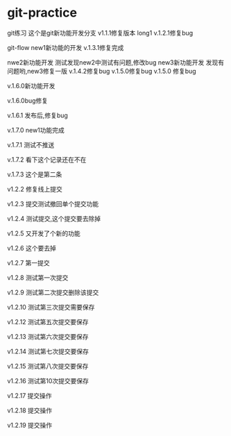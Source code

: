 # git-practice
git练习
这个是git新功能开发分支
v1.1.1修复版本
long1
v.1.2.1修复bug

git-flow
new1新功能的开发
v.1.3.1修复完成

nwe2新功能开发
测试发现new2中测试有问题,修改bug
new3新功能开发
发现有问题哟,new3修复一版
v.1.4.2修复bug
v.1.5.0修复bug
v.1.5.0 修复bug

v.1.6.0新功能开发

v.1.6.0bug修复

v.1.6.1 发布后,修复bug

v.1.7.0 new1功能完成

v.1.7.1 测试不推送

v.1.7.2 看下这个记录还在不在

v.1.7.3 这个是第二条

v1.2.2 修复线上提交

v1.2.3 提交测试撤回单个提交功能

v1.2.4 测试提交,这个提交要去除掉

v1.2.5 又开发了个新的功能

v1.2.6 这个要去掉

v1.2.7 第一提交


v1.2.8 测试第一次提交


v1.2.9 测试第二次提交删除该提交

v1.2.10 测试第三次提交需要保存


v1.2.12 测试第五次提交要保存

v1.2.13 测试第六次提交要保存

v1.2.14 测试第七次提交要保存

v1.2.15 测试第八次提交要保存

v1.2.16 测试第10次提交要保存

v1.2.17 提交操作

v1.2.18 提交操作

v1.2.19 提交操作